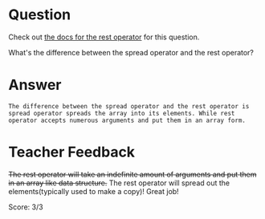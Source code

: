 # Question
Check out [the docs for the rest operator](https://developer.mozilla.org/en-US/docs/Web/JavaScript/Reference/Functions/rest_parameters) for this question.

What's the difference between the spread operator and the rest operator?

# Answer
    The difference between the spread operator and the rest operator is spread operator spreads the array into its elements. While rest operator accepts numerous arguments and put them in an array form. 

# Teacher Feedback

~~The rest operator will take an indefinite amount of arguments and put them in an array like data structure.~~
The rest operator will spread out the elements(typically used to make a copy)! Great job!

Score: 3/3